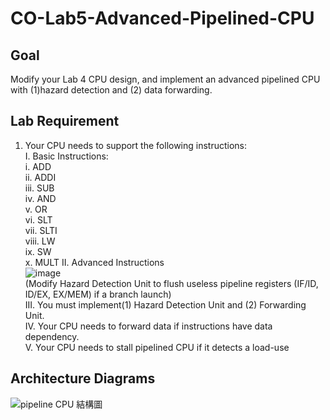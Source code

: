# CO-Lab5-Advanced-Pipelined-CPU

## Goal
Modify your Lab 4 CPU design, and implement an advanced pipelined CPU
with (1)hazard detection and (2) data forwarding.

## Lab Requirement
1. Your CPU needs to support the following instructions:   
  I. Basic Instructions:  
    i. ADD  
    ii. ADDI  
    iii. SUB  
    iv. AND  
    v. OR  
    vi. SLT  
    vii. SLTI  
    viii. LW  
    ix. SW  
    x. MULT
II. Advanced Instructions  
![image](https://github.com/YHK00103/CO-Lab5-Advanced-Pipelined-CPU/assets/117156581/67dd8485-3b98-4bfb-894b-d781f468889d)  
(Modify Hazard Detection Unit to flush useless pipeline registers (IF/ID, ID/EX, 
EX/MEM) if a branch launch)  
III. You must implement(1) Hazard Detection Unit and (2) Forwarding
Unit.  
IV. Your CPU needs to forward data if instructions have data dependency.  
V. Your CPU needs to stall pipelined CPU if it detects a load-use

## Architecture Diagrams
![pipeline CPU 結構圖](https://github.com/YHK00103/CO-Lab5-Advanced-Pipelined-CPU/assets/117156581/2ebe7c41-10e6-4939-9c2d-0fdd33ae18bf)
